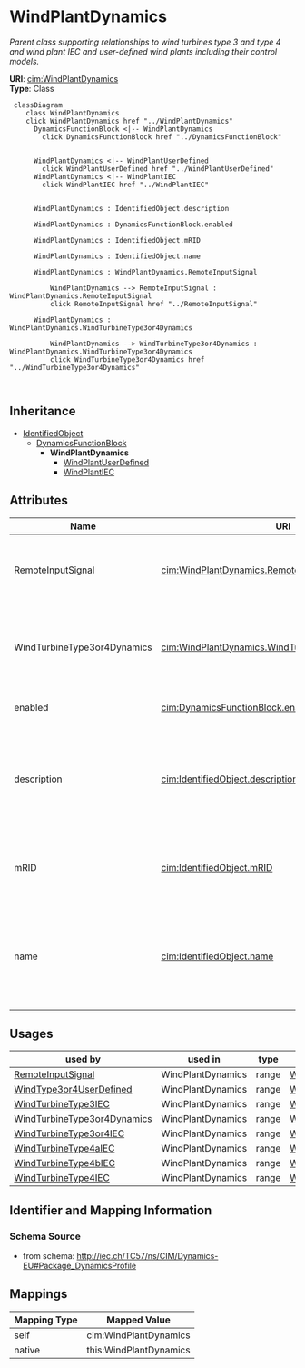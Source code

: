 # WindPlantDynamics


_Parent class supporting relationships to wind turbines type 3 and type 4 and wind plant IEC and user-defined wind plants including their control models._





**URI**: [cim:WindPlantDynamics](http://iec.ch/TC57/CIM100#WindPlantDynamics)<br />
**Type**: Class




```mermaid
 classDiagram
    class WindPlantDynamics
    click WindPlantDynamics href "../WindPlantDynamics"
      DynamicsFunctionBlock <|-- WindPlantDynamics
        click DynamicsFunctionBlock href "../DynamicsFunctionBlock"
      

      WindPlantDynamics <|-- WindPlantUserDefined
        click WindPlantUserDefined href "../WindPlantUserDefined"
      WindPlantDynamics <|-- WindPlantIEC
        click WindPlantIEC href "../WindPlantIEC"
      
      
      WindPlantDynamics : IdentifiedObject.description
        
      WindPlantDynamics : DynamicsFunctionBlock.enabled
        
      WindPlantDynamics : IdentifiedObject.mRID
        
      WindPlantDynamics : IdentifiedObject.name
        
      WindPlantDynamics : WindPlantDynamics.RemoteInputSignal
        
          WindPlantDynamics --> RemoteInputSignal : WindPlantDynamics.RemoteInputSignal
          click RemoteInputSignal href "../RemoteInputSignal"
        
      WindPlantDynamics : WindPlantDynamics.WindTurbineType3or4Dynamics
        
          WindPlantDynamics --> WindTurbineType3or4Dynamics : WindPlantDynamics.WindTurbineType3or4Dynamics
          click WindTurbineType3or4Dynamics href "../WindTurbineType3or4Dynamics"
        
      
```





## Inheritance
* [IdentifiedObject](IdentifiedObject.md)
    * [DynamicsFunctionBlock](DynamicsFunctionBlock.md)
        * **WindPlantDynamics**
            * [WindPlantUserDefined](WindPlantUserDefined.md)
            * [WindPlantIEC](WindPlantIEC.md)



## Attributes


| Name | URI | Cardinality and Range | Description | Inheritance |
| ---  | --- | --- | --- | --- |
| RemoteInputSignal | [cim:WindPlantDynamics.RemoteInputSignal](http://iec.ch/TC57/CIM100#WindPlantDynamics.RemoteInputSignal) | 0..1 <br />  [RemoteInputSignal](RemoteInputSignal.md)  | The remote signal with which this power plant is associated | direct |
| WindTurbineType3or4Dynamics | [cim:WindPlantDynamics.WindTurbineType3or4Dynamics](http://iec.ch/TC57/CIM100#WindPlantDynamics.WindTurbineType3or4Dynamics) | 1..* <br />  [WindTurbineType3or4Dynamics](WindTurbineType3or4Dynamics.md)  | The wind turbine type 3 or type 4 associated with this wind plant | direct |
| enabled | [cim:DynamicsFunctionBlock.enabled](http://iec.ch/TC57/CIM100#DynamicsFunctionBlock.enabled) | 1 <br />  boolean  | Function block used indicator | [DynamicsFunctionBlock](DynamicsFunctionBlock.md) |
| description | [cim:IdentifiedObject.description](http://iec.ch/TC57/CIM100#IdentifiedObject.description) | 0..1 <br />  string  | The description is a free human readable text describing or naming the object | [IdentifiedObject](IdentifiedObject.md) |
| mRID | [cim:IdentifiedObject.mRID](http://iec.ch/TC57/CIM100#IdentifiedObject.mRID) | 1 <br />  string  | Master resource identifier issued by a model authority | [IdentifiedObject](IdentifiedObject.md) |
| name | [cim:IdentifiedObject.name](http://iec.ch/TC57/CIM100#IdentifiedObject.name) | 0..1 <br />  string  | The name is any free human readable and possibly non unique text naming the o... | [IdentifiedObject](IdentifiedObject.md) |





## Usages

| used by | used in | type | used |
| ---  | --- | --- | --- |
| [RemoteInputSignal](RemoteInputSignal.md) | WindPlantDynamics | range | [WindPlantDynamics](WindPlantDynamics.md) |
| [WindType3or4UserDefined](WindType3or4UserDefined.md) | WindPlantDynamics | range | [WindPlantDynamics](WindPlantDynamics.md) |
| [WindTurbineType3IEC](WindTurbineType3IEC.md) | WindPlantDynamics | range | [WindPlantDynamics](WindPlantDynamics.md) |
| [WindTurbineType3or4Dynamics](WindTurbineType3or4Dynamics.md) | WindPlantDynamics | range | [WindPlantDynamics](WindPlantDynamics.md) |
| [WindTurbineType3or4IEC](WindTurbineType3or4IEC.md) | WindPlantDynamics | range | [WindPlantDynamics](WindPlantDynamics.md) |
| [WindTurbineType4aIEC](WindTurbineType4aIEC.md) | WindPlantDynamics | range | [WindPlantDynamics](WindPlantDynamics.md) |
| [WindTurbineType4bIEC](WindTurbineType4bIEC.md) | WindPlantDynamics | range | [WindPlantDynamics](WindPlantDynamics.md) |
| [WindTurbineType4IEC](WindTurbineType4IEC.md) | WindPlantDynamics | range | [WindPlantDynamics](WindPlantDynamics.md) |






## Identifier and Mapping Information







### Schema Source


* from schema: http://iec.ch/TC57/ns/CIM/Dynamics-EU#Package_DynamicsProfile





## Mappings

| Mapping Type | Mapped Value |
| ---  | ---  |
| self | cim:WindPlantDynamics |
| native | this:WindPlantDynamics |




